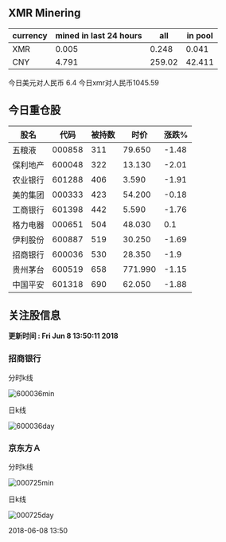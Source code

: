 ## XMR Minering

|currency|mined in last 24 hours|all|in pool|
|---|---|---|---|
|XMR|0.005|0.248|0.041|
|CNY|4.791|259.02|42.411|

今日美元对人民币 6.4	今日xmr对人民币1045.59


## 今日重仓股 

|股名|代码|被持数|时价|涨跌%|
|---|---|---|---|---|
|五粮液|000858|311|79.650|-1.48|
|保利地产|600048|322|13.130|-2.01|
|农业银行|601288|406|3.590|-1.91|
|美的集团|000333|423|54.200|-0.18|
|工商银行|601398|442|5.590|-1.76|
|格力电器|000651|504|48.030|0.1|
|伊利股份|600887|519|30.250|-1.69|
|招商银行|600036|530|28.350|-1.9|
|贵州茅台|600519|658|771.990|-1.15|
|中国平安|601318|690|62.050|-1.88|

## 关注股信息
**更新时间 : Fri Jun  8 13:50:11 2018**
### 招商银行 
分时k线

![600036min](http://image.sinajs.cn/newchart/min/n/sh600036.gif)

日k线

![600036day](http://image.sinajs.cn/newchart/daily/n/sh600036.gif)

### 京东方Ａ 
分时k线

![000725min](http://image.sinajs.cn/newchart/min/n/sz000725.gif)

日k线

![000725day](http://image.sinajs.cn/newchart/daily/n/sz000725.gif)

2018-06-08 13:50